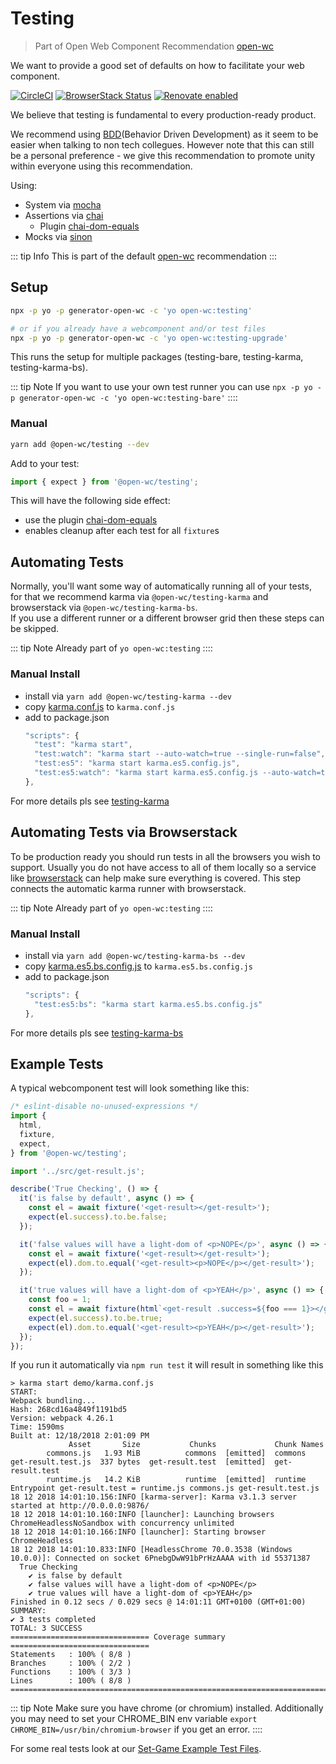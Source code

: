 # Testing

> Part of Open Web Component Recommendation [open-wc](https://github.com/open-wc/open-wc/)

We want to provide a good set of defaults on how to facilitate your web component.

[![CircleCI](https://circleci.com/gh/open-wc/open-wc.svg?style=shield)](https://circleci.com/gh/open-wc/open-wc)
[![BrowserStack Status](https://www.browserstack.com/automate/badge.svg?badge_key=M2UrSFVRang2OWNuZXlWSlhVc3FUVlJtTDkxMnp6eGFDb2pNakl4bGxnbz0tLUE5RjhCU0NUT1ZWa0NuQ3MySFFWWnc9PQ==--86f7fac07cdbd01dd2b26ae84dc6c8ca49e45b50)](https://www.browserstack.com/automate/public-build/M2UrSFVRang2OWNuZXlWSlhVc3FUVlJtTDkxMnp6eGFDb2pNakl4bGxnbz0tLUE5RjhCU0NUT1ZWa0NuQ3MySFFWWnc9PQ==--86f7fac07cdbd01dd2b26ae84dc6c8ca49e45b50)
[![Renovate enabled](https://img.shields.io/badge/renovate-enabled-brightgreen.svg)](https://renovatebot.com/)

We believe that testing is fundamental to every production-ready product.

We recommend using [BDD](https://en.wikipedia.org/wiki/Behavior-driven_development)(Behavior Driven Development) as it seem to be easier when talking to non tech collegues. However note that this can still be a personal preference - we give this recommendation to promote unity within everyone using this recommendation.

Using:
- System via [mocha](https://mochajs.org/)
- Assertions via [chai](https://www.chaijs.com/)
  - Plugin [chai-dom-equals](https://www.npmjs.com/package/@open-wc/chai-dom-equals)
- Mocks via [sinon](https://sinonjs.org/)

::: tip Info
This is part of the default [open-wc](https://open-wc.org/) recommendation
:::

## Setup
```bash
npx -p yo -p generator-open-wc -c 'yo open-wc:testing'

# or if you already have a webcomponent and/or test files
npx -p yo -p generator-open-wc -c 'yo open-wc:testing-upgrade'
```

This runs the setup for multiple packages (testing-bare, testing-karma, testing-karma-bs).

::: tip Note
If you want to use your own test runner you can use `npx -p yo -p generator-open-wc -c 'yo open-wc:testing-bare'`
::::

### Manual
```bash
yarn add @open-wc/testing --dev
```

Add to your test:
```js
import { expect } from '@open-wc/testing';
```

This will have the following side effect:
  - use the plugin [chai-dom-equals](https://www.npmjs.com/package/@open-wc/chai-dom-equals)
  - enables cleanup after each test for all `fixture`s

## Automating Tests
Normally, you'll want some way of automatically running all of your tests, for that we recommend karma via `@open-wc/testing-karma` and browserstack via `@open-wc/testing-karma-bs`.  
If you use a different runner or a different browser grid then these steps can be skipped.

::: tip Note
Already part of `yo open-wc:testing`
::::

### Manual Install
- install via `yarn add @open-wc/testing-karma --dev`
- copy [karma.conf.js](https://github.com/open-wc/open-wc/blob/master/packages/generator-open-wc/generators/testing-karma/templates/static/karma.conf.js) to `karma.conf.js`
- add to package.json
  ```js
  "scripts": {
    "test": "karma start",
    "test:watch": "karma start --auto-watch=true --single-run=false",
    "test:es5": "karma start karma.es5.config.js",
    "test:es5:watch": "karma start karma.es5.config.js --auto-watch=true --single-run=false",
  },
  ```

For more details pls see [testing-karma](https://open-wc.org/recommendations/testing-karma.html)

## Automating Tests via Browserstack
To be production ready you should run tests in all the browsers you wish to support.
Usually you do not have access to all of them locally so a service like [browserstack](https://www.browserstack.com/) can help make sure everything is covered.
This step connects the automatic karma runner with browserstack.

::: tip Note
Already part of `yo open-wc:testing`
::::

### Manual Install

- install via `yarn add @open-wc/testing-karma-bs --dev`
- copy [karma.es5.bs.config.js](https://github.com/open-wc/open-wc/blob/master/packages/generator-open-wc/generators/testing-karma-bs/templates/static/karma.es5.bs.config.js) to `karma.es5.bs.config.js`
- add to package.json
  ```js
  "scripts": {
    "test:es5:bs": "karma start karma.es5.bs.config.js"
  },
  ```

For more details pls see [testing-karma-bs](https://open-wc.org/recommendations/testing-karma-bs.html)

## Example Tests

A typical webcomponent test will look something like this:

```js
/* eslint-disable no-unused-expressions */
import {
  html,
  fixture,
  expect,
} from '@open-wc/testing';

import '../src/get-result.js';

describe('True Checking', () => {
  it('is false by default', async () => {
    const el = await fixture('<get-result></get-result>');
    expect(el.success).to.be.false;
  });

  it('false values will have a light-dom of <p>NOPE</p>', async () => {
    const el = await fixture('<get-result></get-result>');
    expect(el).dom.to.equal('<get-result><p>NOPE</p></get-result>');
  });

  it('true values will have a light-dom of <p>YEAH</p>', async () => {
    const foo = 1;
    const el = await fixture(html`<get-result .success=${foo === 1}></get-result>`);
    expect(el.success).to.be.true;
    expect(el).dom.to.equal('<get-result><p>YEAH</p></get-result>');
  });
});
```

If you run it automatically via `npm run test` it will result in something like this

```
> karma start demo/karma.conf.js
START:
Webpack bundling...
Hash: 268cd16a4849f1191bd5
Version: webpack 4.26.1
Time: 1590ms
Built at: 12/18/2018 2:01:09 PM
             Asset       Size           Chunks             Chunk Names
        commons.js   1.93 MiB          commons  [emitted]  commons
get-result.test.js  337 bytes  get-result.test  [emitted]  get-result.test
        runtime.js   14.2 KiB          runtime  [emitted]  runtime
Entrypoint get-result.test = runtime.js commons.js get-result.test.js
18 12 2018 14:01:10.156:INFO [karma-server]: Karma v3.1.3 server started at http://0.0.0.0:9876/
18 12 2018 14:01:10.160:INFO [launcher]: Launching browsers ChromeHeadlessNoSandbox with concurrency unlimited
18 12 2018 14:01:10.166:INFO [launcher]: Starting browser ChromeHeadless
18 12 2018 14:01:10.833:INFO [HeadlessChrome 70.0.3538 (Windows 10.0.0)]: Connected on socket 6PnebgDwW91bPrHzAAAA with id 55371387
  True Checking
    ✔ is false by default
    ✔ false values will have a light-dom of <p>NOPE</p>
    ✔ true values will have a light-dom of <p>YEAH</p>
Finished in 0.12 secs / 0.029 secs @ 14:01:11 GMT+0100 (GMT+01:00)
SUMMARY:
✔ 3 tests completed
TOTAL: 3 SUCCESS
=============================== Coverage summary ===============================
Statements   : 100% ( 8/8 )
Branches     : 100% ( 2/2 )
Functions    : 100% ( 3/3 )
Lines        : 100% ( 8/8 )
================================================================================
```

::: tip Note
Make sure you have chrome (or chromium) installed.
Additionally you may need to set your CHROME_BIN env variable `export CHROME_BIN=/usr/bin/chromium-browser` if you get an error.
::::

For some real tests look at our [Set-Game Example Test Files](https://github.com/open-wc/example-vanilla-set-game/tree/master/test).
